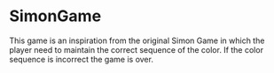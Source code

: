 # SimonGame
This game is an inspiration from the original Simon Game in which the player need to maintain the correct sequence of the color. If the color sequence is incorrect the game is over.
